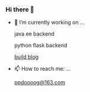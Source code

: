 ### Hi there 👋
- 🔭 I’m currently working on ...

  java ee backend
  
  python flask backend
  
  [build blog](ppdog0.github.io)
  
- 📫 How to reach me: ...

  ppdoooog@163.com
  


<!--
**ppdog0/ppdog0** is a ✨ _special_ ✨ repository because its `README.md` (this file) appears on your GitHub profile.

Here are some ideas to get you started:

- 🔭 I’m currently working on ...
- 🌱 I’m currently learning ...
- 👯 I’m looking to collaborate on ...
- 🤔 I’m looking for help with ...
- 💬 Ask me about ...
- 📫 How to reach me: ...
- 😄 Pronouns: ...
- ⚡ Fun fact: ...
-->
